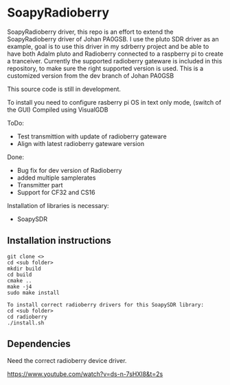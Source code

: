 # SoapyRadioberry
SoapyRadioberry driver, this repo is an effort to extend the SoapyRadioberry driver of Johan PA0GSB.
I use the pluto SDR driver as an example, goal is to use this driver in my sdrberry project and be able to have 
both Adalm pluto and Radioberry connected to a raspberry pi to create a tranceiver. 
Currently the supported radioberry gateware is included in this repository, to make sure the right supported version is used.
This is a customized version from the dev branch of Johan PA0GSB


This source code is still in development.  

To install you need to configure rasberry pi OS in text only mode, (switch of the GUI)
Compiled using VisualGDB

ToDo:
- Test transmittion with update of radioberry gateware
- Align with latest radioberry gateware version 

Done:
- Bug fix for dev version of Radioberry
- added multiple samplerates
- Transmitter part
- Support for CF32 and CS16

Installation of libraries is necessary:
- SoapySDR


## Installation instructions

```
git clone <>
cd <sub folder>
mkdir build
cd build
cmake ..
make -j4
sudo make install

To install correct radioberry drivers for this SoapySDR library:
cd <sub folder>
cd radioberry
./install.sh
```

## Dependencies

Need the correct radioberry device driver.



https://www.youtube.com/watch?v=ds-n-7sHXl8&t=2s
